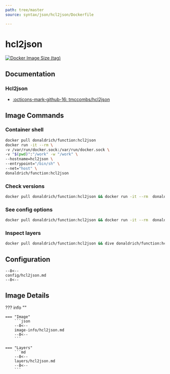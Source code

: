 ```yaml
---
path: tree/master
source: syntax/json/hcl2json/Dockerfile

---
```


# hcl2json

[![Docker Image Size (tag)](https://img.shields.io/docker/image-size/donaldrich/function/hcl2json?color=blue&label=donaldrich/function:hcl2json&logo=docker&style=flat-square)](https://hub.docker.com/r/donaldrich/function/hcl2json)

## Documentation

### Hcl2json

* [:octicons-mark-github-16: tmccombs/hcl2json](https://github.com/tmccombs/hcl2json)

## Image Commands

### Container shell

```sh
docker pull donaldrich/function:hcl2json
docker run -it --rm \
-v /var/run/docker.sock:/var/run/docker.sock \
-v "$(pwd)":"/work" -w "/work" \
--hostname=hcl2json \
--entrypoint="/bin/sh" \
--net="host" \
donaldrich/function:hcl2json
```

### Check versions

```sh
docker pull donaldrich/function:hcl2json && docker run -it --rm  donaldrich/function:hcl2json validate
```

### See config options

```sh
docker pull donaldrich/function:hcl2json && docker run -it --rm  donaldrich/function:hcl2json help
```

### Inspect layers

```sh
docker pull donaldrich/function:hcl2json && dive donaldrich/function:hcl2json
```

## Configuration

```
--8<--
config/hcl2json.md
--8<--
```

## Image Details

??? info ""

    === "Image"
        ```json
        --8<--
        image-info/hcl2json.md
        --8<--
        ```

    === "Layers"
        ```md
        --8<--
        layers/hcl2json.md
        --8<--
        ```
